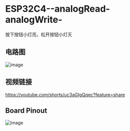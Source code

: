 # ESP32C4--analogRead-analogWrite-
按下按钮小灯亮，松开按钮小灯灭

## 电路图  
![image](https://github.com/wenxiwei00/ESP32C4--analogRead-analogWrite-/assets/114196821/ecd847eb-9d15-4473-80bb-4beeef27ee9d)  
 ## 视频链接  
https://youtube.com/shorts/uc3aGIgQqec?feature=share  
## Board Pinout
![image](https://github.com/wenxiwei00/ESP32C4--analogRead-analogWrite-/assets/114196821/18e9d9d4-53e4-4368-a55f-582eb8f3600a)


